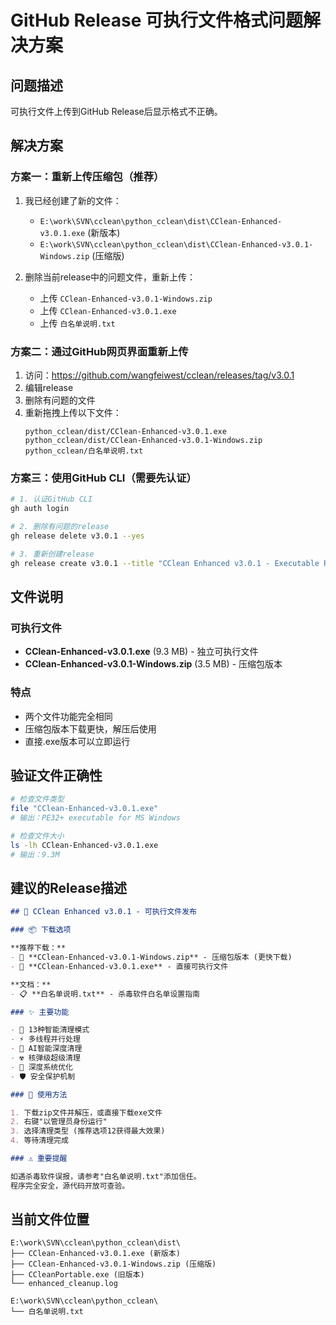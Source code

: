 # GitHub Release 可执行文件格式问题解决方案

## 问题描述
可执行文件上传到GitHub Release后显示格式不正确。

## 解决方案

### 方案一：重新上传压缩包（推荐）

1. 我已经创建了新的文件：
   - `E:\work\SVN\cclean\python_cclean\dist\CClean-Enhanced-v3.0.1.exe` (新版本)
   - `E:\work\SVN\cclean\python_cclean\dist\CClean-Enhanced-v3.0.1-Windows.zip` (压缩版)

2. 删除当前release中的问题文件，重新上传：
   - 上传 `CClean-Enhanced-v3.0.1-Windows.zip`
   - 上传 `CClean-Enhanced-v3.0.1.exe`
   - 上传 `白名单说明.txt`

### 方案二：通过GitHub网页界面重新上传

1. 访问：https://github.com/wangfeiwest/cclean/releases/tag/v3.0.1
2. 编辑release
3. 删除有问题的文件
4. 重新拖拽上传以下文件：
   ```
   python_cclean/dist/CClean-Enhanced-v3.0.1.exe
   python_cclean/dist/CClean-Enhanced-v3.0.1-Windows.zip
   python_cclean/白名单说明.txt
   ```

### 方案三：使用GitHub CLI（需要先认证）

```bash
# 1. 认证GitHub CLI
gh auth login

# 2. 删除有问题的release
gh release delete v3.0.1 --yes

# 3. 重新创建release
gh release create v3.0.1 --title "CClean Enhanced v3.0.1 - Executable Release" --notes "见下方发布说明" "python_cclean/dist/CClean-Enhanced-v3.0.1.exe" "python_cclean/dist/CClean-Enhanced-v3.0.1-Windows.zip" "python_cclean/白名单说明.txt"
```

## 文件说明

### 可执行文件
- **CClean-Enhanced-v3.0.1.exe** (9.3 MB) - 独立可执行文件
- **CClean-Enhanced-v3.0.1-Windows.zip** (3.5 MB) - 压缩包版本

### 特点
- 两个文件功能完全相同
- 压缩包版本下载更快，解压后使用
- 直接.exe版本可以立即运行

## 验证文件正确性

```bash
# 检查文件类型
file "CClean-Enhanced-v3.0.1.exe"
# 输出：PE32+ executable for MS Windows

# 检查文件大小
ls -lh CClean-Enhanced-v3.0.1.exe
# 输出：9.3M
```

## 建议的Release描述

```markdown
## 🚀 CClean Enhanced v3.0.1 - 可执行文件发布

### 📦 下载选项

**推荐下载：**
- 🎯 **CClean-Enhanced-v3.0.1-Windows.zip** - 压缩包版本 (更快下载)
- 🔧 **CClean-Enhanced-v3.0.1.exe** - 直接可执行文件

**文档：**
- 📋 **白名单说明.txt** - 杀毒软件白名单设置指南

### ✨ 主要功能

- 🧹 13种智能清理模式
- ⚡ 多线程并行处理
- 🎯 AI智能深度清理
- ☢️ 核弹级超级清理
- 🔧 深度系统优化
- 🛡️ 安全保护机制

### 🚀 使用方法

1. 下载zip文件并解压，或直接下载exe文件
2. 右键"以管理员身份运行"
3. 选择清理类型 (推荐选项12获得最大效果)
4. 等待清理完成

### ⚠️ 重要提醒

如遇杀毒软件误报，请参考"白名单说明.txt"添加信任。
程序完全安全，源代码开放可查验。
```

## 当前文件位置

```
E:\work\SVN\cclean\python_cclean\dist\
├── CClean-Enhanced-v3.0.1.exe (新版本)
├── CClean-Enhanced-v3.0.1-Windows.zip (压缩版)
├── CCleanPortable.exe (旧版本)
└── enhanced_cleanup.log

E:\work\SVN\cclean\python_cclean\
└── 白名单说明.txt
```